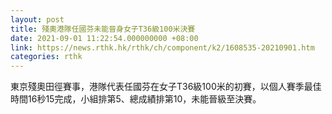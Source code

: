 ```yaml
---
layout: post
title: 殘奧港隊任國芬未能晉身女子T36級100米決賽
date: 2021-09-01 11:22:54.000000000 +08:00
link: https://news.rthk.hk/rthk/ch/component/k2/1608535-20210901.htm
categories: rthk
---
```


東京殘奧田徑賽事，港隊代表任國芬在女子T36級100米的初賽，以個人賽季最佳時間16秒15完成，小組排第5、總成績排第10，未能晉級至決賽。
